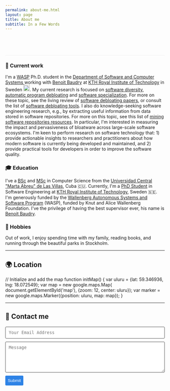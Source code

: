 ```yaml
---
permalink: about-me.html
layout: page
title: About me
subtitle: In a Few Words
---
```

<div style="border-bottom: 1px solid #eee;">
  <h3 style="text-align: center; font-family:courier, courier new, serif; padding-bottom: 35px;"><span class="type"></span></h3>
</div>

<!-- ![Custom badge](https://img.shields.io/badge/-WORK-blueviolet.svg) -->
### :briefcase: Current work
I'm a <a href="http://wasp-sweden.org/">WASP</a> Ph.D. student  in the <a href="https://www.kth.se/scs/software-engineering">Department of Software and Computer Systems </a> working with <a href="https://www.kth.se/profile/baudry">Benoit Baudry</a> at <a href="https://kth.se">KTH Royal Institute of Technology</a> in Sweden <img class="emoji" title=":sweden:" alt=":sweden:" src="https://github.githubassets.com/images/icons/emoji/unicode/1f1f8-1f1ea.png" height="20" width="20">. My current research is focused on [software diversity](https://en.wikipedia.org/wiki/Software_diversity), [automatic program debloating](https://cesarsotovalero.github.io/2018-09-24-program-debloating) and [software specialization](https://en.wikipedia.org/wiki/Run-time_algorithm_specialisation). For more on these topic, see the living review of <a href="https://www.cesarsotovalero.net/software-debloating-papers">software
 debloating papers</a>, or consult the list of <a href="https://www.cesarsotovalero.net/software-debloating-tools">software debloating tools</a>. I also do knowledge-seeking software engineering research, e.g., by extracting useful information from data stored in software repositories. For more on this topic, see this list of <a href="https://www.cesarsotovalero.net/mining-software-repositories-resources">mining software repositories resources</a>. In particular, I'm interested in measuring the impact and pervasiveness of bloatware across large-scale software ecosystems. I'm keen to perform research on software technology that: 1) provide actionable insights to researchers and practitioners about how modern software is currently being developed and maintained, and 2) provide practical tools for developers in order to improve the software quality.

<!-- ![Custom badge](https://img.shields.io/badge/-EDUCATION-orange.svg) -->
### :mortar_board: Education
I've a [BSc](../../files/certificates/BSc_Degree_(certified)_eng.pdf) and [MSc](../../files/certificates/MSc_Degree_(certified)_eng.pdf) in Computer Science from the [Universidad Central "Marta Abreu" de Las Villas](https://www.uclv.edu.cu/), Cuba :cuba:. Currently, I'm a [PhD Student](https://www.kth.se/profile/cesarsv) in Software Engineering at [KTH Royal Institute of Technology](https://www.kth.se), Sweden :sweden:. I'm generously funded by the [Wallenberg Autonomous Systems and Software Program](https://wasp-sweden.org) (WASP), funded by Knut and Alice Wallenberg Foundation. I've the privilege of having the best supervisor ever, his name is [Benoit Baudry](https://www.kth.se/profile/baudry). 

<!-- ![Custom badge](https://img.shields.io/badge/-HOBBIES-blue.svg) -->
### :dart: Hobbies
Out of work, I enjoy spending time with my family, reading books, and running through the beautiful parks in Stockholm.

---

## :earth_africa: Location
<div id="map"></div>
<!-- Replace the value of the key parameter with your own API key. -->
<script async defer
src="https://maps.googleapis.com/maps/api/js?key=AIzaSyDqZod6EtoGSBLuNa_L6do4ZKa0edph9z4&callback=initMap">
</script>

// Initialize and add the map
function initMap() {
  var uluru = {lat: 59.346936, lng: 18.072549};
  var map = new google.maps.Map(
      document.getElementById('map'), {zoom: 12, center: uluru});
  var marker = new google.maps.Marker({position: uluru, map: map});
}

    
---

## :email: Contact me

<!-- 
     After implementing this contact form make sure
     1. you have defined "email: youremail@email.com" in _config.yml file.
     2. you verify your form on formspree.io.
-->

<form class="wj-contact" action="https://formspree.io/mrgqpknn" method="POST">
    <input type="text" name="email" placeholder="Your Email Address">
    <textarea type="text" name="content" rows="5" placeholder="Message"></textarea>
    <input type="hidden" name="_next" value="<REDIRECTION LINK> ">
    <input type="hidden" name="_subject" value="New Contact Form Submission">
    <input type="text" name="_gotcha" style="display:none">
    <input type="submit" value="Submit">
</form>

<style>
form.wj-contact input[type="text"], form.wj-contact textarea[type="text"] {
    width: 100%;
    vertical-align: middle;
    margin-top: 0.25em;
    margin-bottom: 0.5em;
    padding: 0.75em;
    font-family: monospace, sans-serif;
    font-weight: lighter;
    border-style: solid;
    border-color: #444;
    outline-color: #2e83e6;
    border-width: 1px;
    border-radius: 3px;
    transition: box-shadow .2s ease;
}

form.wj-contact input[type="submit"] {
    outline: none;
    color: white;
    background-color: #2e83e6;
    border-radius: 3px;
    padding: 0.5em;
    margin: 0.25em 0 0 0;
    border: 1px solid transparent;
    height: auto;
}
</style>

